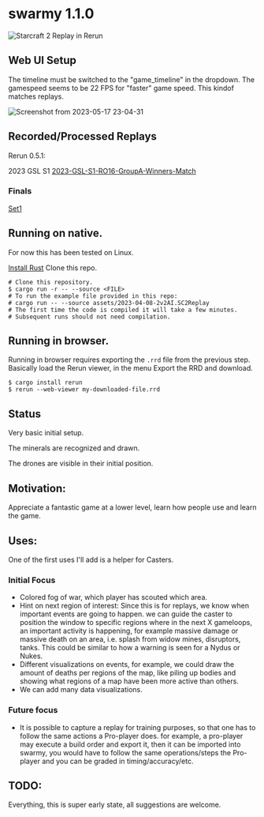 # swarmy 1.1.0

![Starcraft 2 Replay in Rerun](https://user-images.githubusercontent.com/873436/231281746-40fde3f1-fec6-49fe-8cf1-5fbd197589b7.png)

## Web UI Setup

The timeline must be switched to the "game_timeline" in the dropdown.
The gamespeed seems to be 22 FPS for "faster" game speed. This kindof matches replays.

![Screenshot from 2023-05-17 23-04-31](https://github.com/sebosp/swarmy/assets/873436/d18cec98-98d5-485f-90ad-075e5389db03)


## Recorded/Processed Replays

Rerun 0.5.1:

2023 GSL S1
[2023-GSL-S1-RO16-GroupA-Winners-Match](https://sebosp.github.io/swarmy/public/0.5.1/2023-GSL-S1-RO16-GroupA-Winners-Match.html?url=https://sebosp.github.io/swarmy/public/0.5.1/assets/2023-GSL-S1-RO16-GroupA-Winners-Match.rrd)

### Finals

[Set1](https://sebosp.github.io/swarmy/index.html?url=https://sebosp.github.io/swarmy/public/0.5.1/assets/023GSLS1-Finals-Set1.rrd)

## Running on native.

For now this has been tested on Linux.

[Install Rust](https://www.rust-lang.org/tools/install)
Clone this repo.

```shell
# Clone this repository.
$ cargo run -r -- --source <FILE>
# To run the example file provided in this repo:
# cargo run -- --source assets/2023-04-08-2v2AI.SC2Replay
# The first time the code is compiled it will take a few minutes.
# Subsequent runs should not need compilation.
```

## Running in browser.

Running in browser requires exporting the `.rrd` file from the previous step.
Basically load the Rerun viewer, in the menu Export the RRD and download.

```shell
$ cargo install rerun
$ rerun --web-viewer my-downloaded-file.rrd
```

## Status
Very basic initial setup.

The minerals are recognized and drawn.

The drones are visible in their initial position.

## Motivation:

Appreciate a fantastic game at a lower level, learn how people use and learn the game.

## Uses:

One of the first uses I'll add is a helper for Casters.

### Initial Focus
- Colored fog of war, which player has scouted which area.
- Hint on next region of interest: Since this is for replays, we know when important events are going to happen.
  we can guide the caster to position the window to specific regions where in the next X gameloops, an important
  activity is happening, for example massive damage or massive death on an area, i.e. splash from widow mines, disruptors, tanks.
  This could be similar to how a warning is seen for a Nydus or Nukes.
- Different visualizations on events, for example, we could draw the amount of deaths per regions of the map, like piling up bodies
  and showing what regions of a map have been more active than others.
- We can add many data visualizations.

### Future focus
- It is possible to capture a replay for training purposes, so that one has to follow the same actions a Pro-player does.
  for example, a pro-player may execute a build order and export it, then it can be imported into swarmy,
  you would have to follow the same operations/steps the Pro-player and you can be graded in timing/accuracy/etc.

## TODO:
Everything, this is super early state, all suggestions are welcome.
